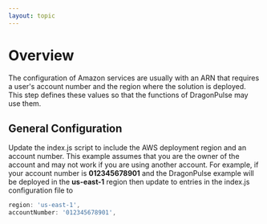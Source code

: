 ```yaml
---
layout: topic
---
```

# Overview

The configuration of Amazon services are usually with an ARN that requires
a user's account number and the region where the solution is deployed.
This step defines these values so that the functions of DragonPulse may
use them.

## General Configuration

Update the index.js script to include the AWS deployment region
and an account number.  This example assumes that you are the owner of the
account and may not work if you are using another account.  For example,
if your account number is **012345678901** and the
DragonPulse example will be
deployed in the **us-east-1** region then update to entries in the index.js
configuration file to

```js
region: 'us-east-1',
accountNumber: '012345678901',
```
